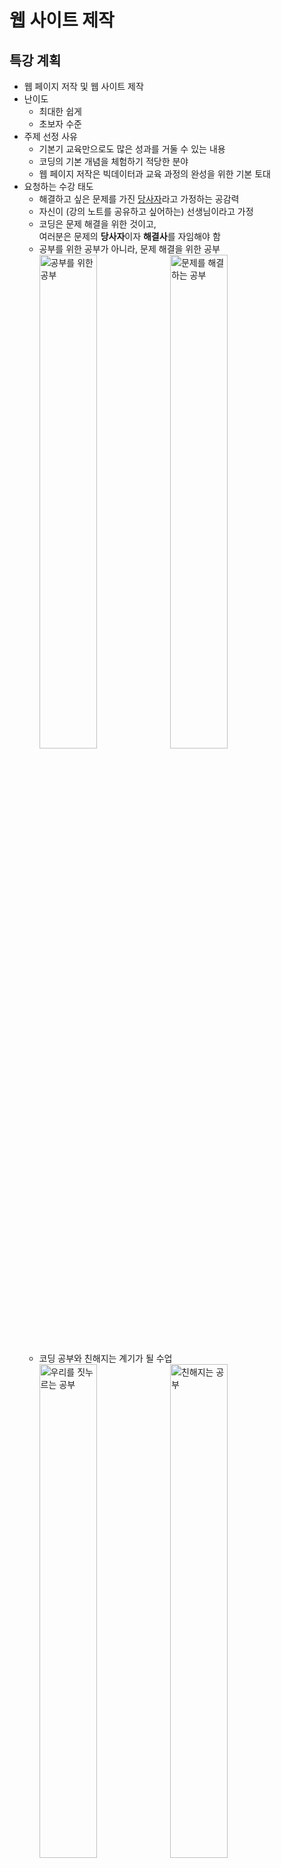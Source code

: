 # 웹 사이트 제작

## 특강 계획
- 웹 페이지 저작 및 웹 사이트 제작
- 난이도
    - 최대한 쉽게
    - 초보자 수준
- 주제 선정 사유
    - 기본기 교육만으로도 많은 성과를 거둘 수 있는 내용
    - 코딩의 기본 개념을 체험하기 적당한 분야
    - 웹 페이지 저작은 빅데이터과 교육 과정의 완성을 위한 기본 토대
- 요청하는 수강 태도
    - 해결하고 싶은 문제를 가진 <u>당사자</u>라고 가정하는 공감력
    - 자신이 (강의 노트를 공유하고 싶어하는) 선생님이라고 가정
    - 코딩은 문제 해결을 위한 것이고,  
    여러분은 문제의 **당사자**이자 **해결사**를 자임해야 함
    - 공부를 위한 공부가 아니라, 문제 해결을 위한 공부  
        <img alt="공부를 위한 공부" src="https://s3-ap-northeast-2.amazonaws.com/opentutorials-user-file/course/3084/7519.png" width="45%">
        <img alt="문제를 해결하는 공부" src="https://s3-ap-northeast-2.amazonaws.com/opentutorials-user-file/course/3084/7518.png" width="45%">
    - 코딩 공부와 친해지는 계기가 될 수업  
        <img alt="우리를 짓누르는 공부" src="https://s3-ap-northeast-2.amazonaws.com/opentutorials-user-file/course/3084/7520.png" width="45%">
        <img alt="친해지는 공부" src="https://s3-ap-northeast-2.amazonaws.com/opentutorials-user-file/course/3084/7522.png" width="45%">

## 기획
- 기획의 의미
    - 새로운 것을 만들려면, 사전에 준비와 계획이 필요함
    - 문제의 인식에서 출발  
    - 만들려고 하는 것을 상상해보고, 계획하는 과정  
      ![기획자](https://s3-ap-northeast-2.amazonaws.com/opentutorials-user-file/module/3135/7546.png)
- 지금부터 우리는 기획자!  
- 우리가 만들고 싶은 웹 화면  
  ![화면 기획](https://s3-ap-northeast-2.amazonaws.com/opentutorials-user-file/module/3135/7547.png)
    1. 화면 상단에 수업의 제목
    2. 화면 좌측에 수업의 목록(메뉴)
    3. 화면 우측에 선택한 내용(제목/동영상/본문)

## 코딩 (구경하기)
- 유용한 사이트
    - [github.com](https://github.com/)
    - [codepen.io](https://codepen.io//) 
    - [한글입숨](http://hangul.thefron.me/)
- 코딩과 실행
    - HTML 코드 입력과 렌더링의 차이
    - 코딩: 우리는 코드를 작성 
    - 실행: 컴퓨터는 코드를 실행
    - 코드는 원인, 화면은 결과
- 코드와 언어
    - 코드는 컴퓨터에게 지시하는 작업 명령서(지시서)
    - 원천 코드(source code)는 컴퓨터 언어로 사람이 작성함
    - 작성된 코드 덩어리를 애플리케이션, 앱, (응용) 프로그램, 정보 시스템 등으로 부름
    - 컴퓨터 언어도 사람의 언어처럼 매우 다양함
    - 유명한 컴퓨터 언어의 예: HTML, CSS, JavaScript, Python, Java, C, C++, PHP, SQL, ...  
    - [프로그래밍 언어 순위](https://pypl.github.io/PYPL.html)  
    
    ![컴퓨터 언어](https://s3-ap-northeast-2.amazonaws.com/opentutorials-user-file/module/3135/7551.png)

- HTML
    - 우리 수업의 주제
    - 웹 문서를 만드는 컴퓨터 언어
    - 웹 문서의 내용을 정의하는 역할
    - 웹 문서의 모양은 CSS 언어로 작성
    - 웹 문서의 동작은 JavaScript로 작성
- HTML은 배우기 쉬움  
    <img src="https://s3-ap-northeast-2.amazonaws.com/opentutorials-user-file/module/3135/7552.png" width="45%">
    <img src="https://s3-ap-northeast-2.amazonaws.com/opentutorials-user-file/module/3135/7553.png" width="45%">  
    - 쉽지만, 중요함  
    - 웹 문서를 작성하는 도구
    - 여러분이 맨 처음 배우는 컴퓨터 언어
- 공공재(public domain)
    - 무료로 쓸 수 있도록, 공개되어 있는
    - 세종대왕은 자신이 창제한 한글에 저작권을 설정하지 않았음  
    - 팀 버너스 리는 자신이 창제한 웹에 저작권을 설정하지 않았음
- 웹 세상에 첫 발을 들여놓은 여러분을 환영함    

## 코딩 준비
- 코드 편집을 위한 SW 종류
    - 윈도: 메모장, Atom
    - 맥: 텍스트 편집기
    - 리눅스: gedit, nano, vim  
    ![notepad](https://s3-ap-northeast-2.amazonaws.com/opentutorials-user-file/module/3135/7574.png)
- Atom 설치
    - 우리 수업에서는 [github.com](https://github.com/)에서 만든 Atom 편집기로 통일  
    - [https://atom.io/](https://atom.io/)에서 프로그램을 다운로드하고 설치  
      ![atom](https://s3-ap-northeast-2.amazonaws.com/opentutorials-user-file/module/3135/7575.png)
- Atom 실행 모습
    - 좌측은 프로젝트(폴더) 파일 목록
    - 우측은 선택한 파일의 편집 영역  
      ![아톰 실행 화면](https://s3-ap-northeast-2.amazonaws.com/opentutorials-user-file/module/3135/7576.png)
- 컴퓨터 화면 배치
    - 좌측: 웹 브라우저
    - 우측: Atom  
      ![화면 배치](https://s3-ap-northeast-2.amazonaws.com/opentutorials-user-file/module/3135/7578.png)
- 실습 폴더 생성  
    - 실습 파일을 저장할 (프로젝트) 폴더를 바탕화면에 WEB라는 이름으로 생성
    - Atom 좌측 화면에 WEB (프로젝트) 폴더가 표시되도록 지정  
      `메뉴 → File → Add project folder`  
      ![](https://s3-ap-northeast-2.amazonaws.com/opentutorials-user-file/module/3135/7583.png)
- 실습 파일 생성
    - Atom 좌측 화면에서,  
      WEB 폴더를 오른쪽 클릭해서 New File을 선택하고,  
      '1.html' 입력 후 엔터  
      ![Atom new file](https://s3-ap-northeast-2.amazonaws.com/opentutorials-user-file/module/3135/7584.png)
    - 방금 생성한 파일의 확장자는 html
        - MS 워드 파일의 확장자는 doc
        - PDF 파일의 확장자는 pdf
        - 웹 문서 파일의 확장자는 html
- 실습 파일 오픈
    - Atom에서 오픈하려면, Atom 왼쪽 화면에 보이는 `1.html` 파일을 클릭
    - 웹 브라우저에서 오픈하려면, 
        - 윈도우: Ctrl + O(알파벳)
        - 맥: Cmd + O(알파벳)  
      ![파일 열기](https://s3-ap-northeast-2.amazonaws.com/opentutorials-user-file/module/3135/7592.png)
    - 또는 윈도우 탐색기나 맥 파인더에서 `1.html` 파일을 더블클릭해도 웹 브라우저에서 오픈 가능함
- 실습 파일 편집
    - 편집 화면에 'hello web' 입력하고 저장(윈도우: Ctrl + S, 맥: Cmd + S)  
      ![atom에서 편집](https://s3-ap-northeast-2.amazonaws.com/opentutorials-user-file/module/3135/7588.png)
    - 웹 브라우저 새로고침  
      ![웹 브라우저 새로고침](https://s3-ap-northeast-2.amazonaws.com/opentutorials-user-file/module/3135/7590.png)
- 첫 웹 문서 제작을 축하!
    - 이제까지는 웹 문화의 **소비자**로 살아온 시간
    - 이제부터는 웹 문화의 **생산자**로 살아갈 시간
- 자주 묻는 질문
    - Atom 설치 실패: 다른 에디터를 써도 무방하고, 윈도우 메모장을 써도 가능함
    - Atom 자동 줄바꿈: 메뉴에서 `file -> settings -> editor -> Soft Wrap` 항목을 체크

## 기본 문법 - 태그
- 진짜 코딩 시작
    - 기획서 다시 보기  
    ![다시 기획서](https://s3-ap-northeast-2.amazonaws.com/opentutorials-user-file/module/3135/7594.jpeg)
    - "쪼개서 해결하기!" 작전으로, 붉은색 부분부터 작업
    - 문제와 해결의 당사자라는 감정 이입 신공을 발휘하면서
    - 상상력을 발휘해서, 나의 어떤 상황에 응용이 가능할까를 고민하면서 
- `html.html` 파일에 다음 내용을 입력/저장하고, 브라우저 새로고침  
    <p class="codepen" data-height="174" data-theme-id="light" data-default-tab="html,result" data-user="logistex" data-slug-hash="GRjYZPW" style="height: 174px; box-sizing: border-box; display: flex; align-items: center; justify-content: center; border: 2px solid; margin: 1em 0; padding: 1em;" data-pen-title="start html.html">
    <span>See the Pen <a href="https://codepen.io/logistex/pen/GRjYZPW">
    start html.html</a> by logistex (<a href="https://codepen.io/logistex">@logistex</a>)
    on <a href="https://codepen.io">CodePen</a>.</span>
    </p>
    <script async src="https://cpwebassets.codepen.io/assets/embed/ei.js"></script>
- 축하!
- HTML 문서에서 
    - 공백을 반복해도 무효
    - 줄 바꿈을 해도 무효
    - 그럼 어떻게 하나요 ... ?
    - 해결 방법은 뒤에 공부할 예정
- 강조 표시
    - 'creating web pages'를 강조하려면, `<strong></strong>` 태그를 적용
    - 태그마다 역할이 지정되어 있다는 점을 인식해야 함
- 추가적 강조    
    - 'creating web pages'에서 'web'을 더 강조하려면, `<u></u>` 태그를 적용  
    <p class="codepen" data-height="169" data-theme-id="light" data-default-tab="html,result" data-user="logistex" data-slug-hash="vYXzxjq" style="height: 169px; box-sizing: border-box; display: flex; align-items: center; justify-content: center; border: 2px solid; margin: 1em 0; padding: 1em;" data-pen-title="emphasize.html">
      <span>See the Pen <a href="https://codepen.io/logistex/pen/vYXzxjq">
      emphasize.html</a> by logistex (<a href="https://codepen.io/logistex">@logistex</a>)
      on <a href="https://codepen.io">CodePen</a>.</span>
    </p>
    <script async src="https://cpwebassets.codepen.io/assets/embed/ei.js"></script>    
- 코딩 내용을 반추
    - 태그(tag) 
        - 옷에 붙어 있는 태그
        - SNS에서 사용하는 해시 태그
        - HTML 태그  
        ![태그 위력](https://s3-ap-northeast-2.amazonaws.com/opentutorials-user-file/module/3135/7596.jpeg)
    - 쌍을 이루는 태그
        - 여는 태그
        - 닫는 태그  
    - 쌍이 없는 단독 태그도 있음
    - 태그는 중첩 가능함
- HTML 태그의 바다를 경험한 여러분에게 축하!  
  ![태그로 다이빙](https://s3-ap-northeast-2.amazonaws.com/opentutorials-user-file/module/3135/7597.jpeg)
- 한글이 깨지는 경우  
    - 윈도우는 기본적으로 "cp949"라는 인코딩 방식을 사용함
    - cmd 창을 열어서 `chcp` 명령을 실행시켜보면 확인 가능함
    - 윈도우에서 제공되는 메모장으로 `html.html` 파일을 열어보면 한글이 깨짐
    - 윈도우 기본 코드 페이지를 "utf-8"로 변경하려면  
        - 일회성 변경: cmd 창에서 `chcp 65001` 명령을 실행하면 됨
        - 영구적 변경: 레지스트리를 수정해야 하는데,  
          [윈도10 CMD 코드 페이지 변경](https://extrememanual.net/12502) 참고
    - `<meta charset="utf-8">` 코드를 `1.html` 앞 부분에 추가
    - Atom에서 저장할 때 사용하는 인코딩 방식은 "utf-8"
    - 웹 브라우저에서 파일을 오픈할 때 사용할 인코딩 방식을 동일하게 지정
    - 요약
        - html 파일을 저장할 때 사용한 인코딩 방식과  
        - 웹 브라우저에게 알려줄 인코딩 방식을 일치시켜야 함 
    
## 혁명적 변화의 시대
- 시험에 대한 오해
    - "중요한 것은 어렵고, 쉬운 것은 사소하다?"
    - "쉬운 것은 시험에 잘 안나오니까!"
    - 시험의 역기능 혹은 부작용
- 시험의 본질
    - 얼마나 잘 습득했는지를 평가하려는 것이 본질
    - 상대평가 체제에서 순위 변별력을 담보하기 위한 본말의 전도
- 쉽지만, (쉽고 중요한) 기본에 충실해야!
    - 쉽지만 중요한 기본 개념이 실무 기술의 대부분을 차지함
    - 공부가 깊어질수록 점점 어려운 것을 배우게 되지만, 기초가 중요함  
    ![](https://s3-ap-northeast-2.amazonaws.com/opentutorials-user-file/module/3135/7825.jpeg)
- 지금가지 우리가 배운 것
    - HTML 태그 2 개
    - 태그를 배우기 전과 후의 여러분은 크게 달라졌음 
    - 너무 심한 과장일까?
    ![배움 전후](https://s3-ap-northeast-2.amazonaws.com/opentutorials-user-file/module/3135/7606.jpeg)    
- 과장이 아님!
    - 엄청 복잡한 HTML 문서를 해독하는 과정을 통하여 과장이 아니라는 점을 설명
    - 엄청 복잡한 HTML 문서를 획득
        - [https://www.w3.org/](https://www.w3.org/) 방문  
            ![w3c](https://s3-ap-northeast-2.amazonaws.com/opentutorials-user-file/module/3135/7608.jpeg)
        - W3C(The World Wide Web Consortium)라는 웹 표준화 기구의 홈페이지
        - W3C에서 HTML 문법의 표준을 결정함
        - W3C 웹 페이지를 오른쪽 마우스로 클릭하여 `페이지 소스보기(View Page Source)`  
          ![보이는 소스](https://s3-ap-northeast-2.amazonaws.com/opentutorials-user-file/module/3135/7610.png)
        - "모르는 내용이 많군요! 그래서 불편하죠."
- 복잡한 HTML 문서를 해독하는 과정
    - 위에서 `<h1>`으로 시작하는 코드를 살펴보면, 여전히 복잡...   
        <div class="colorscripter-code" style="color:#010101;font-family:Consolas, 'Liberation Mono', Menlo, Courier, monospace !important; position:relative !important;overflow:auto">
            <table class="colorscripter-code-table" style="margin:0;padding:0;border:none;background-color:#fafafa;border-radius:4px;" cellspacing="0" cellpadding="0">
                <tr>
                    <td style="width:5%;padding:6px;border-right:2px solid #e5e5e5">
                        <div style="margin:0;padding:0;word-break:normal;text-align:right;color:#666;font-family:Consolas, 'Liberation Mono', Menlo, Courier, monospace !important;line-height:130%">
                        <div style="line-height:130%">1</div><div style="line-height:130%">2</div><div style="line-height:130%">3</div><div style="line-height:130%">4</div><div style="line-height:130%">5</div><div style="line-height:130%">6</div></div></td>
                    <td style="width:95%;padding:6px 0;text-align:left"><div style="margin:0;padding:0;color:#010101;font-family:Consolas, 'Liberation Mono', Menlo, Courier, monospace !important;line-height:130%"><div style="padding:0 6px; white-space:pre; line-height:130%"><span style="color:#010101">&lt;</span><span style="color:#ff3399">h1</span>&nbsp;<span style="color:#0099cc">class</span>=<span style="color:#52be14">"logo"</span><span style="color:#0099cc"></span><span style="color:#010101">&gt;</span></div><div style="padding:0 6px; white-space:pre; line-height:130%">&nbsp;&nbsp;&nbsp;&nbsp;<span style="color:#010101">&lt;</span><span style="color:#ff3399">a</span>&nbsp;<span style="color:#0099cc">tabindex</span>=<span style="color:#52be14">"2"</span><span style="color:#0099cc"></span>&nbsp;<span style="color:#0099cc">accesskey</span>=<span style="color:#52be14">"1"</span><span style="color:#0099cc"></span>&nbsp;<span style="color:#0099cc">href</span>=<span style="color:#52be14">"/"</span><span style="color:#0099cc"></span><span style="color:#010101">&gt;</span></div><div style="padding:0 6px; white-space:pre; line-height:130%">&nbsp;&nbsp;&nbsp;&nbsp;&nbsp;&nbsp;&nbsp;&nbsp;<span style="color:#010101">&lt;</span><span style="color:#ff3399">img</span>&nbsp;<span style="color:#0099cc">src</span>=<span style="color:#52be14">"/2008/site/images/logo-w3c-mobile-lg"</span><span style="color:#0099cc"></span>&nbsp;<span style="color:#0099cc">width</span>=<span style="color:#52be14">"90"</span><span style="color:#0099cc"></span>&nbsp;<span style="color:#0099cc">height</span>=<span style="color:#52be14">"53"</span><span style="color:#0099cc"></span>&nbsp;<span style="color:#0099cc">alt</span>=<span style="color:#52be14">"W3C"</span><span style="color:#0099cc"></span>&nbsp;<span style="color:#0099cc">/</span><span style="color:#010101">&gt;</span></div><div style="padding:0 6px; white-space:pre; line-height:130%">&nbsp;&nbsp;&nbsp;&nbsp;<span style="color:#010101">&lt;</span><span style="color:#010101">/</span><span style="color:#ff3399">a</span><span style="color:#010101">&gt;</span>&nbsp;</div><div style="padding:0 6px; white-space:pre; line-height:130%">&nbsp;&nbsp;&nbsp;&nbsp;<span style="color:#010101">&lt;</span><span style="color:#ff3399">span</span>&nbsp;<span style="color:#0099cc">class</span>=<span style="color:#52be14">"alt-logo"</span><span style="color:#0099cc"></span><span style="color:#010101">&gt;</span>W3C<span style="color:#010101">&lt;</span><span style="color:#010101">/</span><span style="color:#ff3399">span</span><span style="color:#010101">&gt;</span>&nbsp;&nbsp;&nbsp;&nbsp;</div><div style="padding:0 6px; white-space:pre; line-height:130%"><span style="color:#010101">&lt;</span><span style="color:#010101">/</span><span style="color:#ff3399">h1</span><span style="color:#010101">&gt;</span></div></div><div style="text-align:right;margin-top:-13px;margin-right:5px;font-size:9px;font-style:italic"><a href="http://colorscripter.com/info#e" target="_blank" style="color:#e5e5e5text-decoration:none">Colored by Color Scripter</a></div></td>
                    <td style="width:5%;vertical-align:bottom;padding:0 2px 4px 0"><a href="http://colorscripter.com/info#e" target="_blank" style="text-decoration:none;color:white"><span style="font-size:9px;word-break:normal;background-color:#e5e5e5;color:white;border-radius:10px;padding:1px">cs</span></a></td></tr></table></div>
    - 이 코드에서 `<img ...>` 부분은 그림을 표시하는 태그인데, 이를 제거하면 ...
        <div class="colorscripter-code" style="width:100%;color:#010101;font-family:Consolas, 'Liberation Mono', Menlo, Courier, monospace !important; position:relative !important;overflow:auto"><table class="colorscripter-code-table" style="margin:0;padding:0;border:none;background-color:#fafafa;border-radius:4px;" cellspacing="0" cellpadding="0"><tr>
      <td style="width:5%;padding:6px;border-right:2px solid #e5e5e5"><div style="margin:0;padding:0;word-break:normal;text-align:right;color:#666;font-family:Consolas, 'Liberation Mono', Menlo, Courier, monospace !important;line-height:130%"><div style="line-height:130%">1</div><div style="line-height:130%">2</div><div style="line-height:130%">3</div><div style="line-height:130%">4</div><div style="line-height:130%">5</div></div></td>
      <td style="width:95%;padding:6px 0;text-align:left"><div style="margin:0;padding:0;color:#010101;font-family:Consolas, 'Liberation Mono', Menlo, Courier, monospace !important;line-height:130%"><div style="padding:0 6px; white-space:pre; line-height:130%"><span style="color:#010101">&lt;</span><span style="color:#ff3399">h1</span>&nbsp;<span style="color:#0099cc">class</span>=<span style="color:#52be14">"logo"</span><span style="color:#0099cc"></span><span style="color:#010101">&gt;</span></div><div style="padding:0 6px; white-space:pre; line-height:130%">&nbsp;&nbsp;&nbsp;&nbsp;<span style="color:#010101">&lt;</span><span style="color:#ff3399">a</span>&nbsp;<span style="color:#0099cc">tabindex</span>=<span style="color:#52be14">"2"</span><span style="color:#0099cc"></span>&nbsp;<span style="color:#0099cc">accesskey</span>=<span style="color:#52be14">"1"</span><span style="color:#0099cc"></span>&nbsp;<span style="color:#0099cc">href</span>=<span style="color:#52be14">"/"</span><span style="color:#0099cc"></span><span style="color:#010101">&gt;</span></div><div style="padding:0 6px; white-space:pre; line-height:130%">&nbsp;&nbsp;&nbsp;&nbsp;<span style="color:#010101">&lt;</span><span style="color:#010101">/</span><span style="color:#ff3399">a</span><span style="color:#010101">&gt;</span>&nbsp;</div><div style="padding:0 6px; white-space:pre; line-height:130%">&nbsp;&nbsp;&nbsp;&nbsp;<span style="color:#010101">&lt;</span><span style="color:#ff3399">span</span>&nbsp;<span style="color:#0099cc">class</span>=<span style="color:#52be14">"alt-logo"</span><span style="color:#0099cc"></span><span style="color:#010101">&gt;</span>W3C<span style="color:#010101">&lt;</span><span style="color:#010101">/</span><span style="color:#ff3399">span</span><span style="color:#010101">&gt;</span>&nbsp;&nbsp;&nbsp;&nbsp;</div><div style="padding:0 6px; white-space:pre; line-height:130%"><span style="color:#010101">&lt;</span><span style="color:#010101">/</span><span style="color:#ff3399">h1</span><span style="color:#010101">&gt;</span></div></div><div style="text-align:right;margin-top:-13px;margin-right:5px;font-size:9px;font-style:italic"><a href="http://colorscripter.com/info#e" target="_blank" style="color:#e5e5e5text-decoration:none">Colored by Color Scripter</a></div></td>
      <td style="width:5%;vertical-align:bottom;padding:0 2px 4px 0"><a href="http://colorscripter.com/info#e" target="_blank" style="text-decoration:none;color:white"><span style="font-size:9px;word-break:normal;background-color:#e5e5e5;color:white;border-radius:10px;padding:1px">cs</span></a></td></tr></table></div>
    - 이 코드에서 `<a>...</a>` 부분은 링크를 연결하는 역할의 태그인데, 이를 제거하면 ...
        <div class="colorscripter-code" style="width:100%;color:#010101;font-family:Consolas, 'Liberation Mono', Menlo, Courier, monospace !important; position:relative !important;overflow:auto"><table class="colorscripter-code-table" style="margin:0;padding:0;border:none;background-color:#fafafa;border-radius:4px;" cellspacing="0" cellpadding="0"><tr>
      <td style="width:5%;padding:6px;border-right:2px solid #e5e5e5"><div style="margin:0;padding:0;word-break:normal;text-align:right;color:#666;font-family:Consolas, 'Liberation Mono', Menlo, Courier, monospace !important;line-height:130%"><div style="line-height:130%">1</div><div style="line-height:130%">2</div><div style="line-height:130%">3</div></div></td>
      <td style="width:95%;padding:6px 0;text-align:left"><div style="margin:0;padding:0;color:#010101;font-family:Consolas, 'Liberation Mono', Menlo, Courier, monospace !important;line-height:130%"><div style="padding:0 6px; white-space:pre; line-height:130%"><span style="color:#010101">&lt;</span><span style="color:#ff3399">h1</span>&nbsp;<span style="color:#0099cc">class</span>=<span style="color:#52be14">"logo"</span><span style="color:#0099cc"></span><span style="color:#010101">&gt;</span></div><div style="padding:0 6px; white-space:pre; line-height:130%">&nbsp;&nbsp;&nbsp;&nbsp;<span style="color:#010101">&lt;</span><span style="color:#ff3399">span</span>&nbsp;<span style="color:#0099cc">class</span>=<span style="color:#52be14">"alt-logo"</span><span style="color:#0099cc"></span><span style="color:#010101">&gt;</span>W3C<span style="color:#010101">&lt;</span><span style="color:#010101">/</span><span style="color:#ff3399">span</span><span style="color:#010101">&gt;</span></div><div style="padding:0 6px; white-space:pre; line-height:130%"><span style="color:#010101">&lt;</span><span style="color:#010101">/</span><span style="color:#ff3399">h1</span><span style="color:#010101">&gt;</span>&nbsp;&nbsp;&nbsp;&nbsp;&nbsp;&nbsp;&nbsp;&nbsp;&nbsp;&nbsp;&nbsp;&nbsp;&nbsp;&nbsp;&nbsp;&nbsp;</div></div></td>
      <td style="vertical-align:bottom;padding:0 2px 4px 0"><a href="http://colorscripter.com/info#e" target="_blank" style="text-decoration:none;color:white"><span style="font-size:9px;word-break:normal;background-color:#e5e5e5;color:white;border-radius:10px;padding:1px">cs</span></a></td></tr></table></div>
    - 이 코드에서 `<span>...</span>` 부분은 줄바꿈 없이 어떤 효과를 연출하기 위한 태그인데, 이를 제거하면 ...
        <div class="colorscripter-code" style="color:#010101;font-family:Consolas, 'Liberation Mono', Menlo, Courier, monospace !important; position:relative !important;overflow:auto"><table class="colorscripter-code-table" style="margin:0;padding:0;border:none;background-color:#fafafa;border-radius:4px;" cellspacing="0" cellpadding="0"><tr>
      <td style="width:5%;padding:6px;border-right:2px solid #e5e5e5"><div style="margin:0;padding:0;word-break:normal;text-align:right;color:#666;font-family:Consolas, 'Liberation Mono', Menlo, Courier, monospace !important;line-height:130%"><div style="line-height:130%">1</div><div style="line-height:130%">2</div><div style="line-height:130%">3</div></div></td>
      <td style="width:95%;padding:6px 0;text-align:left"><div style="margin:0;padding:0;color:#010101;font-family:Consolas, 'Liberation Mono', Menlo, Courier, monospace !important;line-height:130%"><div style="padding:0 6px; white-space:pre; line-height:130%"><span style="color:#010101">&lt;</span><span style="color:#ff3399">h1</span>&nbsp;<span style="color:#0099cc">class</span>=<span style="color:#52be14">"logo"</span><span style="color:#0099cc"></span><span style="color:#010101">&gt;</span></div><div style="padding:0 6px; white-space:pre; line-height:130%">&nbsp;&nbsp;&nbsp;&nbsp;W3C&nbsp;&nbsp;&nbsp;&nbsp;</div><div style="padding:0 6px; white-space:pre; line-height:130%"><span style="color:#010101">&lt;</span><span style="color:#010101">/</span><span style="color:#ff3399">h1</span><span style="color:#010101">&gt;</span></div></div></td><td style="vertical-align:bottom;padding:0 2px 4px 0"><a href="http://colorscripter.com/info#e" target="_blank" style="text-decoration:none;color:white"><span style="font-size:9px;word-break:normal;background-color:#e5e5e5;color:white;border-radius:10px;padding:1px">cs</span></a></td></tr></table></div>
    - 이 코드에서 `class="logo"` 부분은 태그에 효과를 연출하기 위한 코드인데, 이를 제거하면 ...
        <div class="colorscripter-code" style="color:#010101;font-family:Consolas, 'Liberation Mono', Menlo, Courier, monospace !important; position:relative !important;overflow:auto"><table class="colorscripter-code-table" style="margin:0;padding:0;border:none;background-color:#fafafa;border-radius:4px;" cellspacing="0" cellpadding="0"><tr>
      <td style="width:5%;padding:6px;border-right:2px solid #e5e5e5"><div style="margin:0;padding:0;word-break:normal;text-align:right;color:#666;font-family:Consolas, 'Liberation Mono', Menlo, Courier, monospace !important;line-height:130%"><div style="line-height:130%">1</div><div style="line-height:130%">2</div><div style="line-height:130%">3</div></div></td>
      <td style="width:95%;padding:6px 0;text-align:left"><div style="margin:0;padding:0;color:#010101;font-family:Consolas, 'Liberation Mono', Menlo, Courier, monospace !important;line-height:130%"><div style="padding:0 6px; white-space:pre; line-height:130%"><span style="color:#010101">&lt;</span><span style="color:#ff3399">h1</span><span style="color:#010101">&gt;</span></div><div style="padding:0 6px; white-space:pre; line-height:130%">&nbsp;&nbsp;&nbsp;&nbsp;W3C&nbsp;&nbsp;&nbsp;&nbsp;</div><div style="padding:0 6px; white-space:pre; line-height:130%"><span style="color:#010101">&lt;</span><span style="color:#010101">/</span><span style="color:#ff3399">h1</span><span style="color:#010101">&gt;</span></div></div></td>
      <td style="vertical-align:bottom;padding:0 2px 4px 0"><a href="http://colorscripter.com/info#e" target="_blank" style="text-decoration:none;color:white"><span style="font-size:9px;word-break:normal;background-color:#e5e5e5;color:white;border-radius:10px;padding:1px">cs</span></a></td></tr></table></div>
    - 결국 다음과 같은 `<h1>` 태그만 남는다는 ...    
        <div class="colorscripter-code" style="width:100%;color:#010101;font-family:Consolas, 'Liberation Mono', Menlo, Courier, monospace !important; position:relative !important;overflow:auto"><table class="colorscripter-code-table" style="margin:0;padding:0;border:none;background-color:#fafafa;border-radius:4px;" cellspacing="0" cellpadding="0"><tr>
      <td style="width:5%;padding:6px;border-right:2px solid #e5e5e5"><div style="margin:0;padding:0;word-break:normal;text-align:right;color:#666;font-family:Consolas, 'Liberation Mono', Menlo, Courier, monospace !important;line-height:130%"><div style="line-height:130%">1</div></div></td>
      <td style="width:95%;padding:6px 0;text-align:left"><div style="margin:0;padding:0;color:#010101;font-family:Consolas, 'Liberation Mono', Menlo, Courier, monospace !important;line-height:130%"><div style="padding:0 6px; white-space:pre; line-height:130%"><span style="color:#010101">&lt;</span><span style="color:#ff3399">h1</span><span style="color:#010101">&gt;</span>W3C<span style="color:#010101">&lt;</span><span style="color:#010101">/</span><span style="color:#ff3399">h1</span><span style="color:#010101">&gt;</span></div></div></td>
      <td style="vertical-align:bottom;padding:0 2px 4px 0"><a href="http://colorscripter.com/info#e" target="_blank" style="text-decoration:none;color:white"><span style="font-size:9px;word-break:normal;background-color:#e5e5e5;color:white;border-radius:10px;padding:1px">cs</span></a></td></tr></table></div>
- `h1` 태그의 의미를 탐구
    - 이 코드는 무엇을 지시하는 걸까요?
        - 무엇을 지시하는지는 몰라도, 
        - `h1` 태그가 열리고, 닫혔다는 것은 알겠네!
        - `h1` 태그 내부에 'W3C'라는 단어가 표시되겠네!
        - 이런 짐작은 가능한 상태에 여러분은 도달했음
        - `h1` 태그가 어떤 역할을 하는지는 모름
        - 적어도, 무엇을 모르는지는 아는 상태가 되었음
    - 구글 검색에서 `HTML h1 tag`로 검색하면, `h1` 태그의 정체에 대해서는 순식간에 알아낼 수 있음
        - 엄청난 검색 결과가 순식간에 나올테지만 ...
        - 첫째 검색 결과인 [www.w3schools.com/tags/tag_hn.asp](https://www.w3schools.com/tags/tag_hn.asp) 링크로 가보면   
          ![w3schools](https://s3-ap-northeast-2.amazonaws.com/opentutorials-user-file/module/3135/7611.png)
        - 예제(Example)와 정의(Definition)를 볼 수 있음
        - 정의를 먼저 보는 것보다는, 예제를 먼저 보고나서, 정의를 이해하기를 권함  
          <p class="codepen" data-height="370" data-theme-id="light" data-default-tab="html,result" data-user="logistex" data-slug-hash="qBaMPWw" style="height: 370px; box-sizing: border-box; display: flex; align-items: center; justify-content: center; border: 2px solid; margin: 1em 0; padding: 1em;" data-pen-title="qBaMPWw">
              <span>See the Pen <a href="https://codepen.io/logistex/pen/qBaMPWw">
              qBaMPWw</a> by logistex (<a href="https://codepen.io/logistex">@logistex</a>)
              on <a href="https://codepen.io">CodePen</a>.</span>
          </p>
          <script async src="https://cpwebassets.codepen.io/assets/embed/ei.js"></script>
    - 추론
        - `h` 뒤에 숫자가 나옴
        - 큰 글씨부터 작은 글씨가 나열됨
        - `h` 뒤의 숫자가 커질수록, 글씨는 작아짐
        - 여기까지 추론이 되었다면, 정의는 뭘까?
    - 정의  
      > The `<h1>` to `<h6>` tags are used to define HTML headings.  
      > `<h1>` defines the most important heading. `<h6>` defines the least important heading.

      > `<h1>`부터 `<h6>`까지의 태그는 HTML 문서에서 제목을 정의하는 데 사용합니다.  
      > `<h1>`은 가장 중요한 제목을 정의합니다. `<h6>`은 가장 덜 중요한 제목을 정의합니다.
    - 결론 
        - `h` 태그는 HTML 문서에서 제목을 지정하는 태그
        - `h1` 태그는 제일 큰 제목을 지정하는 태그
        - 이런 식으로 구글링을 통해 스스로 학습이 가능함
- 응용
    - 우리가 만들었던 HTML 문서에 제목을 추가
    - 웹 문서 맨 앞에 `<h1>HTML</h1>` 코드 추가  

<p class="codepen" data-height="241" data-theme-id="light" data-default-tab="html,result" data-user="logistex" data-slug-hash="xxEyEZX" style="height: 241px; box-sizing: border-box; display: flex; align-items: center; justify-content: center; border: 2px solid; margin: 1em 0; padding: 1em;" data-pen-title="with h1.html">
  <span>See the Pen <a href="https://codepen.io/logistex/pen/xxEyEZX">
  with h1.html</a> by logistex (<a href="https://codepen.io/logistex">@logistex</a>)
  on <a href="https://codepen.io">CodePen</a>.</span>
</p>
<script async src="https://cpwebassets.codepen.io/assets/embed/ei.js"></script>


- "태그를 배우기 전과 후가 달라졌다!"는 말은 과장이 아니죠?
    - 놀라운 점은 웹을 통해서 "원하는 정보에 쉽게 접근할 수 있다!"는 점
    - `h1` 태그를 도서관에 가서 찾아봐야 했던 시절도 있었음  
      ![도서관 다녀 오기](https://s3-ap-northeast-2.amazonaws.com/opentutorials-user-file/module/3135/7616.jpeg)
    - 이런 시절엔, 도서관에서 알아낸 결과를 머리(가방) 속에 넣었어야 했다는 ...  
      ![머리 속에 저장](https://s3-ap-northeast-2.amazonaws.com/opentutorials-user-file/module/3135/7615.jpeg)
    - 요즘엔, 검색 방법을 머리 속에 넣어두면 해결된다는 ...
      ![쉽게 검색 가능한 세상](https://s3-ap-northeast-2.amazonaws.com/opentutorials-user-file/module/3135/7620.jpeg)
    - 과거엔 머리 속에 든 지식이 중요했지만,  
      현재는 어떻게 찾으면 되는지를 하는 것이 중요하고,   
      사실 더욱 중요한 것은 *무엇을 모르는지를 아는 것*
- 혁명적 출발을 축하!  
  ![시작이 가속되고 있음](https://s3-ap-northeast-2.amazonaws.com/opentutorials-user-file/module/3135/7622.jpeg)
    
## 통계에 근거한 학습
- HTML에는 150 종이 넘는 태그가 존재함
- 파레토 법칙 또는 80-20 법칙  
    - *"상위 20%가 전체의 80%를 점유한다."*
    - (2030년에는) 상위 1%의 부자가 전체 부의 64%를 독식할 것으로 전망  
      출처: [세계 상위 1% 부자, 2030년에는 세계 부 64% 독식](https://www.yna.co.kr/view/AKR20180408040000009)
    - 자주 사용되는 태그 30개가 HTML 태그 사용량의 80%를 차지
- 태그 사용 통계
    - [advancedwebranking.com](https://advancedwebranking.com/html/) 
    - 32 종 태그로 작성된 웹 문서가 가장 많음   
      ![webranking_1](https://user-images.githubusercontent.com/10287629/104163272-7f448c80-5439-11eb-907e-4fee16d23b05.png)
    - 웹 문서에서 특정 태그의 사용 빈도
        - 1등인 `html`과 `head` 태그는 모든(100%) 웹 문서에 등장
        - 4등인 `title` 태그는 97.9%의 웹 문서에 등장 (`title` 태그가 누락된 웹 문서도 2.1%나 됨)
        - 13등인 `li`와 `p` 태그는 80.8%의 웹 문서에 등장
        - ...  
        - 19등인 `h1` 태그는 61.9%의 웹 문서에 등장
        - 27등인 `strong` 태그는 45.1%의 웹 문서에 등장
        - 150 종이 넘는 태그 중에서 30등 이내라면 자주 쓰이는 태그인 셈
        ![webranking_2](https://user-images.githubusercontent.com/10287629/104163268-7e135f80-5439-11eb-810c-075fc226fa81.png)
- 쉽고 중요한 태그 30여개만 익혀도 웹 문서 작성이 충분함
    - 기본 태그를 활용하다가,  
      "이런 태그가 있으면 편리하지 않을까?"라는 생각을 ...
    - 내가 고민스러운 문제라면, 이미 선배들이 해결했으리라는 믿음
    - 고민스러운 문제인데, 선배들의 해결 사례가 없다면 ... *"대박!"*

## 줄바꿈
- 배울 내용
    - 인기있는 태그 두 종
    - CSS
- `br` 태그 예제 
    - 좌측 코드에는 단락 구분을 위한 줄바꿈을 적용하였으나, 
    - 우측 실행 결과에는 줄바꿈이 동작하지 않음
    <p class="codepen" data-height="526" data-theme-id="light" data-default-tab="html,result" data-user="logistex" data-slug-hash="oNzPRRx" style="height: 526px; box-sizing: border-box; display: flex; align-items: center; justify-content: center; border: 2px solid; margin: 1em 0; padding: 1em;" data-pen-title="no new line.html">
      <span>See the Pen <a href="https://codepen.io/logistex/pen/oNzPRRx">
      no new line.html</a> by logistex (<a href="https://codepen.io/logistex">@logistex</a>)
      on <a href="https://codepen.io">CodePen</a>.</span>
    </p>
    <script async src="https://cpwebassets.codepen.io/assets/embed/ei.js"></script>    
    
    - 줄바꿈 태그가 별도로 존재함  
    - 구글에서 `html new line tag`로 검색  
    - HTML `br` 태그  

    <p class="codepen" data-height="565" data-theme-id="light" data-default-tab="html,result" data-user="logistex" data-slug-hash="yLaxdBZ" style="height: 565px; box-sizing: border-box; display: flex; align-items: center; justify-content: center; border: 2px solid; margin: 1em 0; padding: 1em;" data-pen-title="with br tag.html">
      <span>See the Pen <a href="https://codepen.io/logistex/pen/yLaxdBZ">
      with br tag.html</a> by logistex (<a href="https://codepen.io/logistex">@logistex</a>)
      on <a href="https://codepen.io">CodePen</a>.</span>
    </p>
    <script async src="https://cpwebassets.codepen.io/assets/embed/ei.js"></script>
    
    - `<br>` 태그는 단독 태그라서 `<br />`로 쓰기도 함
    - `<br>` 태그는 내용을 감싸는 태그가 아니라, 해당 위치에서 줄바꿈하라는 의미
    - `<br>` 태그는 여는 태그와 닫는 태그가 쌍으로 구성되지 않고, 단독으로 쓰임
    - 단독 태그라는 의미를 분명하게 표시하기 위하여, `<br />`로 쓰기도 함
    
- `p` 태그 예제    
    - 단락(paragraph) 표현을 위한 전용 태그
    - 구글에서 `html paragraph tag`로 검색
    - `<p> ... </p>` 태그  
    <p class="codepen" data-height="582" data-theme-id="light" data-default-tab="html,result" data-user="logistex" data-slug-hash="qBaMzON" style="height: 582px; box-sizing: border-box; display: flex; align-items: center; justify-content: center; border: 2px solid; margin: 1em 0; padding: 1em;" data-pen-title="p tag">
      <span>See the Pen <a href="https://codepen.io/logistex/pen/qBaMzON">
      p tag</a> by logistex (<a href="https://codepen.io/logistex">@logistex</a>)
      on <a href="https://codepen.io">CodePen</a>.</span>
    </p>
    <script async src="https://cpwebassets.codepen.io/assets/embed/ei.js"></script>    
- 단락인 듯, 단락 아닌, 단락 같은 `br` 태그
    - `br` 태그 예제의 결과와 `p` 태그 예제의 결과는   
      사람에게는 동일한 모습처럼 보임
    - 검색 엔진에게는 전혀 다른 실체로 인식됨
        - `br` 태그는 단락과는 전혀 무관함
        - `p` 태그를 써야 단락이라는 실체로 인정됨
    - 의미에 부합하는 태그를 써야 바람직함
    
- `P` 태그의 불편함, `br` 태그의 편리함
    - `br` 태그를 쓰면 단락과 단락 사이의 여백 크기를 `br` 태그를 반복하여 조절 가능함
    - `P` 태그에서 단락과 단락 사이의 여백 크기는 정해져 있음
    - `p` 태그를 쓰되 단락과 단락 사이의 여백을 더 크게 하려면,  
      CSS 언어를 동원하면 됨
    
- CSS 언어를 활용하여 단락 간 여백을 조정하는 예제 
    - p 태그에 `style="margin-top:45px;"`라는 CSS 코드를 추가  
    - p 태그에 여백(margin)을 상부(top)에 45 픽셀(px)만큼 주는 모양새(style)라는 의미
        ```html
        <p style="margin-top:45px;">
        ```  
    <p class="codepen" data-height="598" data-theme-id="light" data-default-tab="html,result" data-user="logistex" data-slug-hash="YzGOoZx" style="height: 598px; box-sizing: border-box; display: flex; align-items: center; justify-content: center; border: 2px solid; margin: 1em 0; padding: 1em;" data-pen-title="styling with CSS">
      <span>See the Pen <a href="https://codepen.io/logistex/pen/YzGOoZx">
      styling with CSS</a> by logistex (<a href="https://codepen.io/logistex">@logistex</a>)
      on <a href="https://codepen.io">CodePen</a>.</span>
    </p>
    <script async src="https://cpwebassets.codepen.io/assets/embed/ei.js"></script>
    
- 중요한 것은  
    - `br` 태그보다 `p` 태그가 좋다는 점을 이해하는 것 
    - 그 이유를 이해하는 것
    - 의미에 맞는 태그를 사용하라!
    - `p` 태그를 써서 단락의 경계를 명확하게 지정하되
    - CSS 스타일을 지정하여 모양을 멋지게 할 수 있다는 점
    
- 웹 문서 작성 도구 3 종
    - HTML: 문서의 내용 구조(? ... !)
    - CSS: 문서의 외관(스타일) 디자인
    - JavaScript: 문서의 동적 동작(기능, 콘텐츠가 아닌 행위) 
    
- 요약
    - 84%의 빈도로 등장하는 `p` 태그
    - 70%의 빈도로 등장하는 `br` 태그
    - 웹 문서의 디자인을 책임지는 CSS
## 학이불사...

![학이불사 이미지](haki.jpg)


## HTML이 중요한 이유
- 기초가 중요한 이유
    - 응용으로 가는 토대
    - 기초만으로도 할 수 있는 다양한 작업
- 웹 문서에서 제목을 만드는 두 방법  
    - [opentutorials.org](https://opentutorials.org/module/5316/edit) 구경  
        [![two title](https://user-images.githubusercontent.com/10287629/104263825-b1073300-54cd-11eb-85d3-3b1bf7b5752b.png)](https://opentutorials.org/module/5316/29936/edit)
    - 일반인: (`스타일`이 `본문`인 상태에서) 글자 크기를 22로 키우고, 진하게 지정  
        ![일반인](https://s3-ap-northeast-2.amazonaws.com/opentutorials-user-file/module/3135/7638.png)
    - 전문가: `스타일`을 적당한 크기의 `제목`으로 지정  
        ![전문가](https://s3-ap-northeast-2.amazonaws.com/opentutorials-user-file/module/3135/7640.png)
    - 배우기 전까지는 
        - `스타일`이 눈에 보이지 않았을 것
        - 모르는 것을 무시하는 우리 뇌의 배신
        - 공부를 하면 보이지 않던 것이 보이기 시작함
        - 공부를 하면 들리지 않던 것이 들리기 시작함
    - `소스` 단추를 눌러보기  
        ![](https://s3-ap-northeast-2.amazonaws.com/opentutorials-user-file/module/3135/7642.png)
    - 일반인의 코드  
        ```html
        <strong><span style="font-size:22px;">coding</span></strong>
        ```
    - 전문가의 코드  
        ```html
        <h3>coding</h3>
        ```
- 검색 엔진 입장에서 두 코드의 차이
    - 일반인 코드의 'coding'은 검색 엔진에게 제목이 아님
    - 전문가 코드의 'coding'은 검색 엔진에게 제목으로 인식됨
    - 두 사람이 10년 동안 2,000 개 웹 문서를 만들었다고 가정하면,  
      일반인의 웹 문서는 검색 엔진에서 처리되지 않고 무시됨

- HTML의 중요성 
    - 검색 엔진 친화적인 HTML을 써야 비즈니스가 잘 됨
    - 접근성을 보장하기 위해서도 용도에 맞는 HTML 태그를 써야 함
    - 결론은 용도에 맞는 HTML 태그를 써야 의미론적 유용성이 보장됨

## 태그의 속성과 img

- 계획 
    - 지금까지 HTML 문법 중에서 태그를 공부하였음  
      ![](https://s3-ap-northeast-2.amazonaws.com/opentutorials-user-file/module/3135/7660.png)
    - 이제부터 HTML 문법 중에서 **속성(attribute)**을 공부할 예정  
    - 이미지를 처리하는 `img` 태그도 공부할 예정
- 이미지(image)
    - 글씨만 포함된 웹 문서는 따분함
    - 이미지가 포함된 웹 문서가 필요함
    - 초창기 웹에는 문서에 그림을 넣는 방법이 없었음
    - 처음으로 웹 페이지에 그림이 등장했을 때, ...
- `img` 태그
    - `img` 태그를 썼지만 그림은 안 보이네...  
        <p class="codepen" data-height="446" data-theme-id="light" data-default-tab="html,result" data-user="logistex" data-slug-hash="ZEpqEpg" style="height: 446px; box-sizing: border-box; display: flex; align-items: center; justify-content: center; border: 2px solid; margin: 1em 0; padding: 1em;" data-pen-title="not shown image.html">
          <span>See the Pen <a href="https://codepen.io/logistex/pen/ZEpqEpg">
          not shown image.html</a> by logistex (<a href="https://codepen.io/logistex">@logistex</a>)
          on <a href="https://codepen.io">CodePen</a>.</span>
        </p>
        <script async src="https://cpwebassets.codepen.io/assets/embed/ei.js"></script>

    - 어떤 그림을 표시해야 하는지 지정하지 않았음
        - `<img>?</img>`처럼 쓸 수 있을까요?
        - `?` 자리에 그림을 넣을 수 있을까요?
        - `img` 태그에 표시할 그림을 지정할 문법적 장치가 필요함
    - `img` 태그 내부에 표시할 그림을 지정하는 *속성*이라는 장치를 도입  
        - 코드  
            ```html
            <img src="https://s3-ap-northeast-2.amazonaws.com/opentutorials-user-file/module/3135/7648.png">
            ```
        - 위 코드에서   
            `"https://s3-ap-northeast-2.amazonaws.com/opentutorials-user-file/module/3135/7648.png"` 부분이  
            속성값  
        - 속성값  
            [https://s3-ap-northeast-2.amazonaws.com/opentutorials-user-file/module/3135/7648.png](https://s3-ap-northeast-2.amazonaws.com/opentutorials-user-file/module/3135/7648.png)은  
            이미지(가 저장된 웹) 주소
        - 이 주소를 웹 브라우저 주소 창에 입력하면?
        - `속성="속성값"` 문법 형식  
            <p class="codepen" data-height="489" data-theme-id="light" data-default-tab="html,result" data-user="logistex" data-slug-hash="poExoem" style="height: 489px; box-sizing: border-box; display: flex; align-items: center; justify-content: center; border: 2px solid; margin: 1em 0; padding: 1em;" data-pen-title="shown image ">
              <span>See the Pen <a href="https://codepen.io/logistex/pen/poExoem">
              shown image </a> by logistex (<a href="https://codepen.io/logistex">@logistex</a>)
              on <a href="https://codepen.io">CodePen</a>.</span>
            </p>
            <script async src="https://cpwebassets.codepen.io/assets/embed/ei.js"></script>

    - `src` 속성으로 웹에 존재하는 이미지를 내 문서에 표시했음
        - 웹 문서에 이미지를 표시하려면,  
          이미지 파일 자체가 웹 주소를 통해 접근 가능해야 함
        - 내 컴퓨터에 존재하는 이미지 파일을 내 HTML 문서에 표시할 수 있지만,  
          막상 해당 HTML 문서가 웹에 배포되어도,  
          이미지 파일이 웹을 통해 접근 가능한 경우가 아니라면,  
          해당 HTML 문서에 포함된 이미지는 보이지 않을 것임
- 로컬/원격 이미지
    - 웹에 공개되어 있는 원격 이미지를 내 웹 문서에 표시  
        ```html
        <img src="https://s3-ap-northeast-2.amazonaws.com/opentutorials-user-file/module/3135/7648.png">
        ```        
    - 내 컴에 저장되어 있는 로컬 이미지를 내 웹 문서에 표시  
        ```html
        <img src=".\photo-1610146140168-eb3b4219a80f.jpg">
        ```        

- 웹에 공개된 이미지를 활용하는 방법
    - 구글에서 `public domain image`로 검색
    - [unsplash.com](https://unsplash.com/)도 저작권 없는 사진을 제공하는 웹 사이트 중의 하나
    - 원하는 사진을 선택하고, `이미지를 다른 이름으로 저장` 메뉴를 써서 내 컴으로 다운로드
    - 작성 중인 웹 문서와 같은 폴더로 잘라내서 붙여넣은 후
    - `img` 코드를 활용  
    <img src="./photo-1610146140168-eb3b4219a80f.jpg">
    - 이 그림을 codepen.io 사이트에 입력했던 HTML 문서에서 보여주고 싶다면?
        - 웹에서 접근 가능한 이미지 파일의 주소를 사용해야 함
        - 웹에서 접근 가능한 곳에 이미지 파일을 올려야 함
        - 예를 들면 github 사이트를 활용하면 됨 

- 이미지 크기 조절
    - 이미지 주소를 지정하는 `src` 속성이 존재한다면, ...
    - 이미지 크기를 지정하는 속성도 있을테지 ...
    - 구글에서 `html img size attribute` 검색
        ```html
        <img width="30%" src="./photo-1610146140168-eb3b4219a80f.jpg">
        ```        
      <img width="30%" src="./photo-1610146140168-eb3b4219a80f.jpg">
    
- 높은 곳까지 올라온 여러분에게 박수를!
    ![](https://s3-ap-northeast-2.amazonaws.com/opentutorials-user-file/module/3135/7662.png)
    
## 목록 태그의 부모-자식 관계
- 태그 간의 부모(parent)-자식(child) 관계
  ![](https://s3-ap-northeast-2.amazonaws.com/opentutorials-user-file/module/3135/7679.jpeg)  
- 가상적 예제    
  실제로 존재하는 태그는 아니지만,  부모 코드 영역에 포함된 자식 코드  
    ```html
    <parent>
        <child></child>
    </parent>
    ```        
- 실제적 예제  
    ```html
    <p>
        <a href="https://logistex.github.io/smart_IT/">신입생을 위한 신교수 특강</a>
    </p>
    ```        
    - `p` 태그 내부에 포함된 `a` 태그
    - 여기서 `a` 태그는 하이퍼 링크 역할
- 상황에 따라 가변적인 태그 간의 관계        
    - `a` 태그가 항상 `p` 태그의 자식이어야 하는 것은 아님
    - `p` 태그가 항상 `a` 태그의 부모이어야 하는 것은 아님
    - 태그 간의 부모-자식 관계는 상황에 따라 달라짐
- 고정적 부모-자식 관계인 태그도 존재함

- 기획서  
    - 기획서에서 붉은색 영역
    - 웹 사이트의 메뉴 목록
    ![](https://s3-ap-northeast-2.amazonaws.com/opentutorials-user-file/module/3135/7677.png)
    
- 목록인 듯, 목록 아닌, 목록 같은 너...  
    - 목록처럼 보이지만, 실제로는 목록이 아님
    - HTML에서 목록(list)을 위해 준비해 둔 태그를 써야 함  
    <p class="codepen" data-height="265" data-theme-id="light" data-default-tab="html,result" data-user="logistex" data-slug-hash="MWjPYMO" style="height: 265px; box-sizing: border-box; display: flex; align-items: center; justify-content: center; border: 2px solid; margin: 1em 0; padding: 1em;" data-pen-title="no list">
      <span>See the Pen <a href="https://codepen.io/logistex/pen/MWjPYMO">
      no list</a> by logistex (<a href="https://codepen.io/logistex">@logistex</a>)
      on <a href="https://codepen.io">CodePen</a>.</span>
    </p>
    <script async src="https://cpwebassets.codepen.io/assets/embed/ei.js"></script><br><br>  
    
- 올바른 목록은 전용 태그를 써서 작성해야 함  
- `li` 태그로 작성한 수업 목록   
    <p class="codepen" data-height="257" data-theme-id="light" data-default-tab="html,result" data-user="logistex" data-slug-hash="poExJMQ" style="height: 257px; box-sizing: border-box; display: flex; align-items: center; justify-content: center; border: 2px solid; margin: 1em 0; padding: 1em;" data-pen-title="list.html">
      <span>See the Pen <a href="https://codepen.io/logistex/pen/poExJMQ">
      list.html</a> by logistex (<a href="https://codepen.io/logistex">@logistex</a>)
      on <a href="https://codepen.io">CodePen</a>.</span>
    </p>
    <script async src="https://cpwebassets.codepen.io/assets/embed/ei.js"></script><br><br>  

- `li` 태그로 작성한 과일 목록 
        - 수업 목록과 과일 목록의 구분이 어려움
        - 목록 간의 구분이 필요함
        - 이 항목은 수업 목록이고, 이 항목은 과일 목록이라는 식으로  
        - 부모 태그 `ul`을 써서 자식 항목을 소속시키는 방식  
    <p class="codepen" data-height="265" data-theme-id="light" data-default-tab="html,result" data-user="logistex" data-slug-hash="eYdPLae" style="height: 265px; box-sizing: border-box; display: flex; align-items: center; justify-content: center; border: 2px solid; margin: 1em 0; padding: 1em;" data-pen-title="fruits list.html">
      <span>See the Pen <a href="https://codepen.io/logistex/pen/eYdPLae">
      fruits list.html</a> by logistex (<a href="https://codepen.io/logistex">@logistex</a>)
      on <a href="https://codepen.io">CodePen</a>.</span>
    </p>
    <script async src="https://cpwebassets.codepen.io/assets/embed/ei.js"></script><br><br>    

- `ul` 태그를 사용하여 부모-자식 관계를 설정한 목록
    - 부모 `ul` 태그 내부에 자식 `li` 태그 항목을 두는 방식
    - 수업 `ul` 태그와 과일 `ul` 태그 사이에 빈 줄이 없어도 웹 화면에서 빈 줄이 표시됨
    - 수업 `ul` 태그와 과일 `ul` 태그 사이에 빈 줄을 두는 방식이 코드의 가독성을 높여줌  
    <p class="codepen" data-height="327" data-theme-id="light" data-default-tab="html,result" data-user="logistex" data-slug-hash="GRjYYKK" style="height: 327px; box-sizing: border-box; display: flex; align-items: center; justify-content: center; border: 2px solid; margin: 1em 0; padding: 1em;" data-pen-title="ul li.html">
      <span>See the Pen <a href="https://codepen.io/logistex/pen/GRjYYKK">
      ul li.html</a> by logistex (<a href="https://codepen.io/logistex">@logistex</a>)
      on <a href="https://codepen.io">CodePen</a>.</span>
    </p>
    <script async src="https://cpwebassets.codepen.io/assets/embed/ei.js"></script><br><br>    

- `li` 태그는 `ul` 부모 태그에 고정적으로 포함되는 방식으로 사용함
    - 상황에 따라서 부모-자식 관계를 자유롭게 맺는 태그가 아니라
    - 고정적으로 부모-자식 관계를 필수적으로 맺는 태그에 해당함

- 그런데, 수업의 목록 항목 개수가 매우 많다면?
    - 모든 항목의 번호를 사람이 일일이 지정해야 할까?
    - 자동적으로 번호가 지정된다면 편리하지 않을까?  
    - 아래 코드에서 과일 목록 코드에는 번호를 따로 지정하지 않았지만,  
      자동적으로 번호가 부여되어 표시되었음  
    <p class="codepen" data-height="265" data-theme-id="light" data-default-tab="html,result" data-user="logistex" data-slug-hash="wvzYYKW" style="height: 265px; box-sizing: border-box; display: flex; align-items: center; justify-content: center; border: 2px solid; margin: 1em 0; padding: 1em;" data-pen-title="ol.html">
      <span>See the Pen <a href="https://codepen.io/logistex/pen/wvzYYKW">
      ol.html</a> by logistex (<a href="https://codepen.io/logistex">@logistex</a>)
      on <a href="https://codepen.io">CodePen</a>.</span>
    </p>
    <script async src="https://cpwebassets.codepen.io/assets/embed/ei.js"></script><br><br>

- 요약
    - 목록과 관련한 태그 세 개를 공부했음
    - 목록 항목을 정의하는 `li` 태그

- 최종적인 코드
    - 과일 목록은 파일에서 제거
    - 수업 목록 `ol` 태그로 변경하여 남긴 코드  
    <p class="codepen" data-height="265" data-theme-id="light" data-default-tab="html,result" data-user="logistex" data-slug-hash="LYRggbv" style="height: 265px; box-sizing: border-box; display: flex; align-items: center; justify-content: center; border: 2px solid; margin: 1em 0; padding: 1em;" data-pen-title="ol final.html">
      <span>See the Pen <a href="https://codepen.io/logistex/pen/LYRggbv">
      ol final.html</a> by logistex (<a href="https://codepen.io/logistex">@logistex</a>)
      on <a href="https://codepen.io">CodePen</a>.</span>
    </p>
    <script async src="https://cpwebassets.codepen.io/assets/embed/ei.js"></script><br><br>

## 문서 구조와 수퍼 스타들
- 우리는 이미 HTML 문법 공부를 완료했음
    - HTML 문장 만드는 방법, 즉 HTML 문법 공부를 완료했음
    - HTML 문법에 더 복잡한 규칙은 없음  
    ![HTML 문법 공부를 완료](https://s3-ap-northeast-2.amazonaws.com/opentutorials-user-file/module/3135/7668.png)

- 웹 문서의 구조
    - 문장이 모여서 페이지를 구성함
    - 페이지가 모여서 책을 구성함
    - 책에는 표지가 있어야 하고,  
      표지에는 제목, 출판 일자와 저자 등이 표기되어야 함  
    ![](https://s3-ap-northeast-2.amazonaws.com/opentutorials-user-file/module/3135/7669.png)  
      
- 웹 문서의 구조를 만드는 방법
    - 정보를 정리정돈하기 위한 체계, 즉 구조가 필요함
    - HTML 태그 중에서 가장 많이 사용되는 수퍼스타 태그들도 공부할 예정  
    ![](https://s3-ap-northeast-2.amazonaws.com/opentutorials-user-file/module/3135/7664.png)

- 우리가 만든 웹 페이지와 다른 웹 페이지를 비교  
    - 다른 웹 페이지는 탭에 제목이 잘 정리되어 표시되었음
    - 우리 웹 페이지는 탭에 파일 경로가 표시되었음  
    - 구글에서 `html title` 검색
    ![](https://s3-ap-northeast-2.amazonaws.com/opentutorials-user-file/module/3135/7665.png)

- `title` 태그 활용
    ```html
    <title>WEB1 - html</title>
    ``` 
    - `title` 태그는 검색 엔진이 웹 페이지를 분석할 때, 중요하게 취급하는 태그
    - 모든 웹 문서에 반드시 포함되어야 할 중요한 태그
    <p class="codepen" data-height="265" data-theme-id="light" data-default-tab="html,result" data-user="logistex" data-slug-hash="XWjxxYo" style="height: 265px; box-sizing: border-box; display: flex; align-items: center; justify-content: center; border: 2px solid; margin: 1em 0; padding: 1em;" data-pen-title="title.html">
      <span>See the Pen <a href="https://codepen.io/logistex/pen/XWjxxYo">
      title.html</a> by logistex (<a href="https://codepen.io/logistex">@logistex</a>)
      on <a href="https://codepen.io">CodePen</a>.</span>
    </p>
    <script async src="https://cpwebassets.codepen.io/assets/embed/ei.js"></script><br><br>    

- 웹 문서의 인코딩 방식을 브라우저에게 알리는 태그
    - 인코딩: 문서에 포함된 문자를 암호화하는 방식에는 여러 종류가 있지만,  
      최근에는 `UTF-8` 방식이 표준임 
    - 웹 문서 작성할 때 사용한 인코딩 방식과  
      웹 브라우저가 해석할 때 사용하는 인코딩 방식이  
      서로 다르면 웹 브라우저에서 글자가 깨져서 보임  
      ![](https://s3-ap-northeast-2.amazonaws.com/opentutorials-user-file/module/3135/7666.png)
    
    - 웹 문서를 작성할 때 사용한 인코딩 방식이 'UTF-8'임을 확인  
      ![](https://s3-ap-northeast-2.amazonaws.com/opentutorials-user-file/module/3135/7667.png)
      
    - 웹 브라우저에게 웹 문서의 인코딩 방식이 `UTF-8`임을 신고  
        ```html
        <meta charset="utf-8">
        ```
        <p class="codepen" data-height="241" data-theme-id="light" data-default-tab="html,result" data-user="logistex" data-slug-hash="jOMeedz" style="height: 241px; box-sizing: border-box; display: flex; align-items: center; justify-content: center; border: 2px solid; margin: 1em 0; padding: 1em;" data-pen-title="charset.html">
          <span>See the Pen <a href="https://codepen.io/logistex/pen/jOMeedz">
          charset.html</a> by logistex (<a href="https://codepen.io/logistex">@logistex</a>)
          on <a href="https://codepen.io">CodePen</a>.</span>
        </p>
        <script async src="https://cpwebassets.codepen.io/assets/embed/ei.js"></script><br><br>       
    
- `title`과 `meta` 태그의 공통점  
    ```html
        <title>WEB1 - html</title>
        <meta charset="utf-8">
    ```
    - 두 태그는 본문이 아님
    - HTML을 만든 사람들은  
      본문과 본문을 설명하는 정보를 각기 다른 태그로 분리해서  
      정리정돈하는 것이 바람직하다고 생각했음
      
- 문서의 구조를 처리하는 태그
    - 본문을 가두는 `body` 태그
    - 본문을 설명하는 `head` 태그  
    <p class="codepen" data-height="265" data-theme-id="light" data-default-tab="html,result" data-user="logistex" data-slug-hash="ExgddqB" style="height: 265px; box-sizing: border-box; display: flex; align-items: center; justify-content: center; border: 2px solid; margin: 1em 0; padding: 1em;" data-pen-title="head body.html">
      <span>See the Pen <a href="https://codepen.io/logistex/pen/ExgddqB">
      head body.html</a> by logistex (<a href="https://codepen.io/logistex">@logistex</a>)
      on <a href="https://codepen.io">CodePen</a>.</span>
    </p>
    <script async src="https://cpwebassets.codepen.io/assets/embed/ei.js"></script><br><br>       

- `!doctype` 및 `html` 태그    
    - HTML 문서임을 표시하는 `!doctype html`  
        - 문서 유형을 표시하는 태그
        - 유일하게 '!'로 시작하는 태그
        - 문서의 맨 앞에 위치시킴
        - 닫는 태그 없이 단독으로 사용
    - 전체 문서를 가두는 `html` 태그
        - `html` 태그의 자식 태그는 `head`와 `body` 태그
        - `html` 태그는 여는 태그와 닫는 태그로 구성됨

- 결론적으로 웹 문서의 완전한 구조는 다음과 같음    
    ```html
    <!doctype html>
    <html> 
        <head>
            ...
        </head>
        <body>
            ...
        </body>
    </html>
    ```   
    <p class="codepen" data-height="265" data-theme-id="light" data-default-tab="html,result" data-user="logistex" data-slug-hash="RwGevea" style="height: 265px; box-sizing: border-box; display: flex; align-items: center; justify-content: center; border: 2px solid; margin: 1em 0; padding: 1em;" data-pen-title="doctype html.html">
      <span>See the Pen <a href="https://codepen.io/logistex/pen/RwGevea">
      doctype html.html</a> by logistex (<a href="https://codepen.io/logistex">@logistex</a>)
      on <a href="https://codepen.io">CodePen</a>.</span>
    </p>
    <script async src="https://cpwebassets.codepen.io/assets/embed/ei.js"></script><br><br>       
    
- 전 세계의 모든 웹 문서가 공통적으로 준수하는 표준 구조를 공부했음
    ```html
    <!doctype html>
    <html> 
        <head>
            <title>...</title>
            <meta charset="utf-8">
            ...
        </head>
        <body>
            ...
        </body>
    </html>
    ```   
    ![웹 문서 구조](https://s3-ap-northeast-2.amazonaws.com/opentutorials-user-file/module/3135/7671.png)

## Emmet
- 맛 보기
    - !+[tab]
    - p+[tab]
    - li*n+[tab]
    - li>a*20+[tab]
    - (li>a)*20+[tab]
    - child: >
    - sybling: + 
- 설치  
    - atom에서 `File > Settings > Install`에서  
    - 'emmet' 입력하고 `Package` 검색한 후,  
    - `Install`

## HTML 태그의 제왕
![HTML 태그의 제왕](https://s3-ap-northeast-2.amazonaws.com/opentutorials-user-file/module/3135/7683.jpeg)
- 제왕이라 할만한 태그
    - 모든 웹 항해의 연결 수단
    - 검색 엔진의 존재 근거
    - 도시의 길, 인체의 혈관  
      ![도시의 길](https://s3-ap-northeast-2.amazonaws.com/opentutorials-user-file/module/3135/7686.jpeg)
    - 전 세계 웹 문서가 고립을 면하는 이유
    - 우리가 하루에 백번도 넘게 사용하는 태그 
    - 웹을 웹답게 만드는 가장 중요한 태그
    - 클릭하면 순식간에 연결  
      ![클릭하면 연결](https://s3-ap-northeast-2.amazonaws.com/opentutorials-user-file/module/3135/7688.jpeg)
    - "HTML"의 "HT" = "HyperText"  
      ![HyperText](https://s3-ap-northeast-2.amazonaws.com/opentutorials-user-file/module/3135/7689.jpeg)
    - 이 태그의 이름은 "anchor(닻)"에서 따온 `a`
    - 정보의 바다에 정박한다는 시적인 표현  
      ![anchor](https://s3-ap-northeast-2.amazonaws.com/opentutorials-user-file/module/3135/7690.jpeg)
    - 이 태그를 우리는 **링크(link, 연결)** 태그라고 부름
    - HTML 공식 문서에 대한 링크는 [https://html.spec.whatwg.org/](https://html.spec.whatwg.org/)이고,  
      `a` 태그에 대한 링크는 [https://html.spec.whatwg.org/#the-a-element](https://html.spec.whatwg.org/#the-a-element)
    - 구글에서 `html a tag` 검색
    
- 링크 태그 적용
    - 아래 코드에서 링크 태그가 적용된 부분에 주목
    - `<a>...</a>` 태그를 쓰면, `...`으로 표시된 문구에 링크가 걸림
    - `href` 속성은  **H**yperText **Ref**erence의 약자
    - `target="_blank`는 링크를 클릭했을 때,  
      새 창에서 페이지가 열리게 하는 속성
    - `title` 속성은 이 링크가 어떤 내용을 담고 있는지를  
      툴팁으로 보여주는 기능
        <p class="codepen" data-height="265" data-theme-id="light" data-default-tab="html,result" data-user="logistex" data-slug-hash="KKgGEVG" style="height: 265px; box-sizing: border-box; display: flex; align-items: center; justify-content: center; border: 2px solid; margin: 1em 0; padding: 1em;" data-pen-title="link tag.html">
          <span>See the Pen <a href="https://codepen.io/logistex/pen/KKgGEVG">
          link tag.html</a> by logistex (<a href="https://codepen.io/logistex">@logistex</a>)
          on <a href="https://codepen.io">CodePen</a>.</span>
        </p>
        <script async src="https://cpwebassets.codepen.io/assets/embed/ei.js"></script>    
    
- 링크를 통한 정보 탐험
    - 지식의 대중화, 학문의 민주화를 열어준 새로운 세상
    - 링크가 우리를 어디로 인도할까요?
    - 관광만 하지 말고, 여행을 하세요!
    - 클릭 가는데로 가다보면 길을 잃고 헤멜 수도 있어요.

## 웹 사이트 1차 완성 (내용 및 구조)
- 웹 문서와 웹 사이트
    - 지금까지 웹 문서(페이지) 저작 방법을 배웠음  
      ![웹 문서 저작](https://s3-ap-northeast-2.amazonaws.com/opentutorials-user-file/module/3135/8130.png)
    - 링크로 문서와 문서를 연결하는 방법도 배웠음  
      ![링크 연결](https://s3-ap-northeast-2.amazonaws.com/opentutorials-user-file/module/3135/7707.jpeg)
    - 문서를 모아서 제본하면 책이 완성되듯,  
      웹 문서를 링크로 모으면 웹 사이트가 완성됨  
      ![웹 문서 연결](https://s3-ap-northeast-2.amazonaws.com/opentutorials-user-file/module/3135/7709.jpeg)

- 우리의 웹 사이트는 모두 4 개의 웹 문서로 구성됨 
    - `index.html`  
        웹 3대 기술을 총괄하는 "WEB" 소개 문서
    - `1_html.html`  
        첫번째 웹 기술로서 "HTML" 소개 문서
    - `2_css.html`  
        두번째 웹 기술로서 "CSS" 소개 문서
    - `3_javascript.html`  
        세번째 웹 기술로서 "JavaScript" 소개 문서

- 웹 사이트 작성 순서
    - 웹 사이트 전체의 제목을 "WEB"으로 작성  
      ![전체 제목 WEB](https://s3-ap-northeast-2.amazonaws.com/opentutorials-user-file/module/3135/7701.png)
    - 링크 설계   
      ![링크 설계](https://s3-ap-northeast-2.amazonaws.com/opentutorials-user-file/module/3135/7702.png)
    - 완성된 `index.html`   
        <p class="codepen" data-height="401" data-theme-id="light" data-default-tab="html,result" data-user="logistex" data-slug-hash="MWjPxGN" style="height: 401px; box-sizing: border-box; display: flex; align-items: center; justify-content: center; border: 2px solid; margin: 1em 0; padding: 1em;" data-pen-title="index.html">
          <span>See the Pen <a href="https://codepen.io/logistex/pen/MWjPxGN">
          index.html</a> by logistex (<a href="https://codepen.io/logistex">@logistex</a>)
          on <a href="https://codepen.io">CodePen</a>.</span>
        </p>
        <script async src="https://cpwebassets.codepen.io/assets/embed/ei.js"></script><br><br>
        
    - 완성된 `1_html.html`  
        <p class="codepen" data-height="367" data-theme-id="light" data-default-tab="html,result" data-user="logistex" data-slug-hash="XWjxGym" style="height: 367px; box-sizing: border-box; display: flex; align-items: center; justify-content: center; border: 2px solid; margin: 1em 0; padding: 1em;" data-pen-title="1_html.html">
          <span>See the Pen <a href="https://codepen.io/logistex/pen/XWjxGym">
          1_html.html</a> by logistex (<a href="https://codepen.io/logistex">@logistex</a>)
          on <a href="https://codepen.io">CodePen</a>.</span>
        </p>
        <script async src="https://cpwebassets.codepen.io/assets/embed/ei.js"></script><br><br>
        
    - `1_html.html`을 복사하여 적절히 수정하여 나머지 문서를 완성
    - 완성된 `2_css.html`  
        <p class="codepen" data-height="265" data-theme-id="light" data-default-tab="html,result" data-user="logistex" data-slug-hash="LYRgaoL" style="height: 265px; box-sizing: border-box; display: flex; align-items: center; justify-content: center; border: 2px solid; margin: 1em 0; padding: 1em;" data-pen-title="2_css.html">
          <span>See the Pen <a href="https://codepen.io/logistex/pen/LYRgaoL">
고          2_css.html</a> by logistex (<a href="https://codepen.io/logistex">@logistex</a>)
          on <a href="https://codepen.io">CodePen</a>.</span>
        </p>
        <script async src="https://cpwebassets.codepen.io/assets/embed/ei.js"></script><br><br>
        
    - 완성된 `3_javascript.html`  
        <p class="codepen" data-height="265" data-theme-id="light" data-default-tab="html,result" data-user="logistex" data-slug-hash="MWjPxNw" style="height: 265px; box-sizing: border-box; display: flex; align-items: center; justify-content: center; border: 2px solid; margin: 1em 0; padding: 1em;" data-pen-title="3_javascript.html">
          <span>See the Pen <a href="https://codepen.io/logistex/pen/MWjPxNw">
          3_javascript.html</a> by logistex (<a href="https://codepen.io/logistex">@logistex</a>)
          on <a href="https://codepen.io">CodePen</a>.</span>
        </p>
        <script async src="https://cpwebassets.codepen.io/assets/embed/ei.js"></script><br><br>

- 본 교안의 원전
    - egoing, [WEB1 - HTML & Internet](https://opentutorials.org/course/3084), [opentutorials.org](https://opentutorials.org/), 2020-07-28.
    - 본 교안은 원전을 미세하게 수정하여 작성하였음
    - 원전의 내용 구성 및 강의 진행 방식이 매우 훌륭하고 탁월함
    - 신입생 특강은 완주하는 학생이 많지 않음
    - 완주하지 못하더라도, 원전에서 충분히 자습할 수 있다는 점을 고려했음
    - 원전에서는 동영상 강의도 제공되므로 적극 활용하기 바람  
    [![](https://s3.ap-northeast-2.amazonaws.com/opentutorials-user-file/course/94.png)](https://opentutorials.org/)

## 웹 사이트 2차 완성 (스타일)

- 구글에서 'CSS 화면 레이아웃'으로 검색  
    [CSS / 고정형 레이아웃 만들기](https://www.codingfactory.net/10530) 참고

- 완성된 `index.html` 
    
<p class="codepen" data-height="265" data-theme-id="light" data-default-tab="html,result" data-user="logistex" data-slug-hash="NWRQyVB" style="height: 265px; box-sizing: border-box; display: flex; align-items: center; justify-content: center; border: 2px solid; margin: 1em 0; padding: 1em;" data-pen-title="index_css.html">
  <span>See the Pen <a href="https://codepen.io/logistex/pen/NWRQyVB">
  index_css.html</a> by logistex (<a href="https://codepen.io/logistex">@logistex</a>)
  on <a href="https://codepen.io">CodePen</a>.</span>
</p>
<script async src="https://cpwebassets.codepen.io/assets/embed/ei.js"></script>
<br><br>

- 완성된 `1_html.html` 
<p class="codepen" data-height="265" data-theme-id="light" data-default-tab="html,result" data-user="logistex" data-slug-hash="VwKoQOP" style="height: 265px; box-sizing: border-box; display: flex; align-items: center; justify-content: center; border: 2px solid; margin: 1em 0; padding: 1em;" data-pen-title="1_html_css.html">
  <span>See the Pen <a href="https://codepen.io/logistex/pen/VwKoQOP">
  1_html_css.html</a> by logistex (<a href="https://codepen.io/logistex">@logistex</a>)
  on <a href="https://codepen.io">CodePen</a>.</span>
</p>
<script async src="https://cpwebassets.codepen.io/assets/embed/ei.js"></script>
<br><br>

- 완성된 `2_css.html`  
<p class="codepen" data-height="265" data-theme-id="light" data-default-tab="html,result" data-user="logistex" data-slug-hash="dypxmbN" style="height: 265px; box-sizing: border-box; display: flex; align-items: center; justify-content: center; border: 2px solid; margin: 1em 0; padding: 1em;" data-pen-title="2_css_csss.html">
  <span>See the Pen <a href="https://codepen.io/logistex/pen/dypxmbN">
  2_css_csss.html</a> by logistex (<a href="https://codepen.io/logistex">@logistex</a>)
  on <a href="https://codepen.io">CodePen</a>.</span>
</p>
<script async src="https://cpwebassets.codepen.io/assets/embed/ei.js"></script>    
<br><br>
        
- 완성된 `3_javascript.html` 
<p class="codepen" data-height="265" data-theme-id="light" data-default-tab="html,result" data-user="logistex" data-slug-hash="XWjvEWW" style="height: 265px; box-sizing: border-box; display: flex; align-items: center; justify-content: center; border: 2px solid; margin: 1em 0; padding: 1em;" data-pen-title="3_javascript_css.html">
  <span>See the Pen <a href="https://codepen.io/logistex/pen/XWjvEWW">
  3_javascript_css.html</a> by logistex (<a href="https://codepen.io/logistex">@logistex</a>)
  on <a href="https://codepen.io">CodePen</a>.</span>
</p>
<script async src="https://cpwebassets.codepen.io/assets/embed/ei.js"></script>    
<br><br>

## 웹 사이트 3차 완성 (스타일 파일 분리)

- 분리된 `css.css`

<p class="codepen" data-height="265" data-theme-id="light" data-default-tab="css,result" data-user="logistex" data-slug-hash="WNGVzbY" style="height: 265px; box-sizing: border-box; display: flex; align-items: center; justify-content: center; border: 2px solid; margin: 1em 0; padding: 1em;" data-pen-title="css_final.css">
  <span>See the Pen <a href="https://codepen.io/logistex/pen/WNGVzbY">
  css_final.css</a> by logistex (<a href="https://codepen.io/logistex">@logistex</a>)
  on <a href="https://codepen.io">CodePen</a>.</span>
</p>
<script async src="https://cpwebassets.codepen.io/assets/embed/ei.js"></script>   
<br><br>

- 완성된 `index.html`
<p class="codepen" data-height="265" data-theme-id="light" data-default-tab="html,result" data-user="logistex" data-slug-hash="oNzKqXB" style="height: 265px; box-sizing: border-box; display: flex; align-items: center; justify-content: center; border: 2px solid; margin: 1em 0; padding: 1em;" data-pen-title="index_final.html">
  <span>See the Pen <a href="https://codepen.io/logistex/pen/oNzKqXB">
  index_final.html</a> by logistex (<a href="https://codepen.io/logistex">@logistex</a>)
  on <a href="https://codepen.io">CodePen</a>.</span>
</p>
<script async src="https://cpwebassets.codepen.io/assets/embed/ei.js"></script>
<br><br>

- 완성된 `1_html.html` 
<p class="codepen" data-height="265" data-theme-id="light" data-default-tab="html,result" data-user="logistex" data-slug-hash="zYoOEBJ" style="height: 265px; box-sizing: border-box; display: flex; align-items: center; justify-content: center; border: 2px solid; margin: 1em 0; padding: 1em;" data-pen-title="1_html_final.html">
  <span>See the Pen <a href="https://codepen.io/logistex/pen/zYoOEBJ">
  1_html_final.html</a> by logistex (<a href="https://codepen.io/logistex">@logistex</a>)
  on <a href="https://codepen.io">CodePen</a>.</span>
</p>
<script async src="https://cpwebassets.codepen.io/assets/embed/ei.js"></script>
<br><br>

- 완성된 `2_css.html`  
<p class="codepen" data-height="265" data-theme-id="light" data-default-tab="html,result" data-user="logistex" data-slug-hash="ExgqEKP" style="height: 265px; box-sizing: border-box; display: flex; align-items: center; justify-content: center; border: 2px solid; margin: 1em 0; padding: 1em;" data-pen-title="2_css_final.html">
  <span>See the Pen <a href="https://codepen.io/logistex/pen/ExgqEKP">
  2_css_final.html</a> by logistex (<a href="https://codepen.io/logistex">@logistex</a>)
  on <a href="https://codepen.io">CodePen</a>.</span>
</p>
<script async src="https://cpwebassets.codepen.io/assets/embed/ei.js"></script>
<br><br>
        
- 완성된 `3_javascript.html` 
<p class="codepen" data-height="265" data-theme-id="light" data-default-tab="html,result" data-user="logistex" data-slug-hash="RwGXMaj" style="height: 265px; box-sizing: border-box; display: flex; align-items: center; justify-content: center; border: 2px solid; margin: 1em 0; padding: 1em;" data-pen-title="3_javascript_final.html">
  <span>See the Pen <a href="https://codepen.io/logistex/pen/RwGXMaj">
  3_javascript_final.html</a> by logistex (<a href="https://codepen.io/logistex">@logistex</a>)
  on <a href="https://codepen.io">CodePen</a>.</span>
</p>
<script async src="https://cpwebassets.codepen.io/assets/embed/ei.js"></script>
<br><br>

- 완성된 코드는 [https://github.com/logistex/test0100](https://github.com/logistex/test0100)에서 일괄 다운로드 가능함  
    - 위 링크로 접속하여, 우측 상단에 보이는 초록색 `code`를 클릭하면, 보이는 메뉴에서  
    - `Download Zip` 항목을 클릭하면 내 컴퓨터로 다운로드 가능함
- 완성된 웹 사이트는 [https://logistex.github.io/test0100/](https://logistex.github.io/test0100/)에서 확인할 수 있음    

- 엄청나게 **축하!**  
    - 코딩에 대한 두려움을 떨쳐내는 계기가 되었기를!
    - 코딩을 통한 흥분과 열광을 경험하시길! 
    - 코딩이 우리에게 펼쳐줄 새로운 세상을 만끽하기를!
    ![축하](https://s3-ap-northeast-2.amazonaws.com/opentutorials-user-file/module/3135/7710.jpeg)


---

[![going home](https://user-images.githubusercontent.com/10287629/104793991-511fcd80-57e8-11eb-86c8-27356c8dd83d.png)](https://logistex.github.io/smart_IT/)
